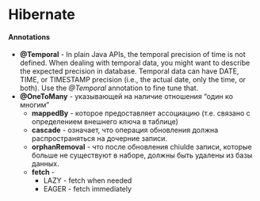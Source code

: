 # Hibernate


#### Annotations

* **@Temporal** - In plain Java APIs, the temporal precision of time is not defined. When dealing with temporal data, you might want to describe the expected precision in database. Temporal data can have DATE, TIME, or TIMESTAMP precision (i.e., the actual date, only the time, or both). Use the _@Temporal_ annotation to fine tune that.
* **@OneToMany** - указывающей на наличие отношения “один ко многим”
  * **mappedBy** - которое предоставляет ассоциацию (т.е. связано с определением внешнего ключа в таблице)
  * **cascade** - означает, что операция обновления должна распространяться на дочерние записи.
  * **orphanRemoval** - что после обновления chiulde записи, которые больше не существуют в наборе, должны быть удалены из базы данных.
  * **fetch** - 
      * LAZY - fetch when needed
      * EAGER - fetch immediately
